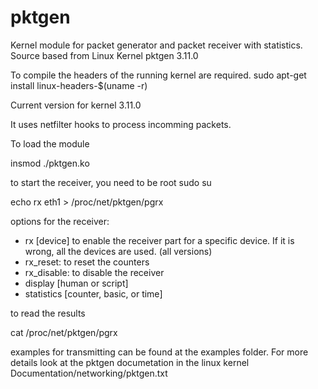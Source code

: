 pktgen
======

Kernel module for packet generator and packet receiver with statistics. Source based from Linux Kernel pktgen 3.11.0

To compile the headers of the running kernel are required.
sudo apt-get install linux-headers-$(uname -r)

Current version for kernel 3.11.0

It uses netfilter hooks to process incomming packets.

To load the module

insmod ./pktgen.ko

to start the receiver, you need to be root
sudo su

echo rx eth1 > /proc/net/pktgen/pgrx

options for the receiver:

* rx [device] to enable the receiver part for a specific device. If it is wrong, all the devices are used. (all versions)
* rx_reset: to reset the counters
* rx_disable: to disable the receiver
* display [human or script]
* statistics [counter, basic, or time] 

to read the results

cat /proc/net/pktgen/pgrx

examples for transmitting can be found at the examples folder. For more details look at the pktgen documetation 
in the linux kernel  Documentation/networking/pktgen.txt
